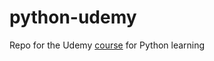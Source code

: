 # python-udemy
Repo for the Udemy [course](https://github.com/PovelikinRostislav/Complete-Python-3-Bootcamp/) for Python learning 
